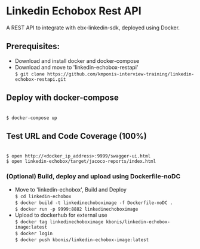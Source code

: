 # Linkedin Echobox Rest API
A REST API to integrate with ebx-linkedin-sdk, deployed using Docker.

## Prerequisites: 
* Download and install docker and docker-compose
* Download and move to 'linkedin-echobox-restapi'
<br>`$ git clone https://github.com/kmponis-interview-training/linkedin-echobox-restapi.git`

## Deploy with docker-compose 
<br>`$ docker-compose up`

## Test URL and Code Coverage (100%)
<br>`$ open http://<docker_ip_address>:9999/swagger-ui.html`
<br>`$ open linkedin-echobox/target/jacoco-reports/index.html`

### (Optional) Build, deploy and upload using Dockerfile-noDC
* Move to 'linkedin-echobox', Build and Deploy
<br>`$ cd linkedin-echobox`
<br>`$ docker build -t linkedinechoboximage -f Dockerfile-noDC .`
<br>`$ docker run -p 9999:8882 linkedinechoboximage`
* Upload to dockerhub for external use
<br>`$ docker tag linkedinechoboximage kbonis/linkedin-echobox-image:latest`
<br>`$ docker login`
<br>`$ docker push kbonis/linkedin-echobox-image:latest`
